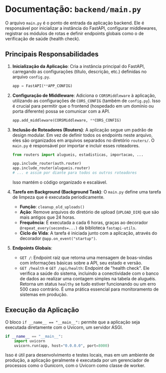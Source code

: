 # Documentação: `backend/main.py`

O arquivo `main.py` é o ponto de entrada da aplicação backend. Ele é responsável por inicializar a instância do FastAPI, configurar middlewares, registrar os módulos de rotas e definir endpoints globais como o de verificação de saúde (health check).

## Principais Responsabilidades

1.  **Inicialização da Aplicação**: Cria a instância principal do FastAPI, carregando as configurações (título, descrição, etc.) definidas no arquivo `config.py`.
    ```python
    app = FastAPI(**APP_CONFIG)
    ```

2.  **Configuração de Middleware**: Adiciona o `CORSMiddleware` à aplicação, utilizando as configurações de `CORS_CONFIG` (também de `config.py`). Isso é crucial para permitir que o frontend (hospedado em um domínio ou porta diferente) possa se comunicar com a API.
    ```python
    app.add_middleware(CORSMiddleware, **CORS_CONFIG)
    ```

3.  **Inclusão de Roteadores (Routers)**: A aplicação segue um padrão de design modular. Em vez de definir todos os endpoints neste arquivo, eles são organizados em arquivos separados no diretório `routers/`. O `main.py` é responsável por importar e incluir esses roteadores.
    ```python
    from routers import alugueis, estadisticas, importacao, ...

    app.include_router(auth.router)
    app.include_router(alugueis.router)
    # ... e assim por diante para todos os outros roteadores
    ```
    Isso mantém o código organizado e escalável.

4.  **Tarefa em Background (Background Task)**: O `main.py` define uma tarefa de limpeza que é executada periodicamente.
    -   **Função**: `cleanup_old_uploads()`
    -   **Ação**: Remove arquivos do diretório de upload (`UPLOAD_DIR`) que são mais antigos que 24 horas.
    -   **Frequência**: É executada a cada 6 horas, graças ao decorador `@repeat_every(seconds=...)` da biblioteca `fastapi-utils`.
    -   **Ciclo de Vida**: A tarefa é iniciada junto com a aplicação, através do decorador `@app.on_event("startup")`.

5.  **Endpoints Globais**:
    -   `GET /`: Endpoint raiz que retorna uma mensagem de boas-vindas com informações básicas sobre a API, seu estado e versão.
    -   `GET /health` e `GET /api/health`: Endpoint de "health check". Ele verifica a saúde do sistema, incluindo a conectividade com o banco de dados ao realizar uma contagem simples na tabela de aluguéis. Retorna um status `healthy` se tudo estiver funcionando ou um erro 500 caso contrário. É uma prática essencial para monitoramento de sistemas em produção.

## Execução da Aplicação

O bloco `if __name__ == "__main__":` permite que a aplicação seja executada diretamente com o Uvicorn, um servidor ASGI.
```python
if __name__ == "__main__":
    import uvicorn
    uvicorn.run(app, host="0.0.0.0", port=8000)
```
Isso é útil para desenvolvimento e testes locais, mas em um ambiente de produção, a aplicação geralmente é executada por um gerenciador de processos como o Gunicorn, com o Uvicorn como classe de worker.

